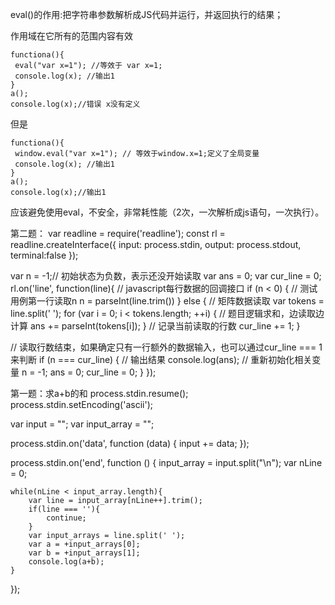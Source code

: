 eval()的作用:把字符串参数解析成JS代码并运行，并返回执行的结果；

作用域在它所有的范围内容有效
```
functiona(){  
 eval("var x=1"); //等效于 var x=1;  
 console.log(x); //输出1  
}  
a();  
console.log(x);//错误 x没有定义  
```

但是
```
functiona(){  
 window.eval("var x=1"); // 等效于window.x=1;定义了全局变量  
 console.log(x); //输出1  
}  
a();  
console.log(x);//输出1  
```

应该避免使用eval，不安全，非常耗性能（2次，一次解析成js语句，一次执行）。


第二题：
var readline = require('readline');
const rl = readline.createInterface({
    input: process.stdin,
    output: process.stdout,
    terminal:false
});

var n = -1;// 初始状态为负数，表示还没开始读取
var ans = 0;
var cur_line = 0;
rl.on('line', function(line){ // javascript每行数据的回调接口
   if (n < 0) { // 测试用例第一行读取n
       n = parseInt(line.trim())
   } else {
       // 矩阵数据读取
   	   var tokens = line.split(' ');
       for (var i = 0; i < tokens.length; ++i) {
           // 题目逻辑求和，边读取边计算
           ans += parseInt(tokens[i]);
       }
       // 记录当前读取的行数
       cur_line += 1;
   }

   // 读取行数结束，如果确定只有一行额外的数据输入，也可以通过cur_line === 1来判断
   if (n === cur_line) {
       // 输出结果
       console.log(ans);
       // 重新初始化相关变量
       n = -1;
       ans = 0;
       cur_line = 0;
   }
});


第一题：求a+b的和
process.stdin.resume();
process.stdin.setEncoding('ascii');

var input = "";
var input_array = "";

process.stdin.on('data', function (data) {
    input += data;
});

process.stdin.on('end', function () {
    input_array = input.split("\n");
    var nLine = 0;

    while(nLine < input_array.length){
    	var line = input_array[nLine++].trim();
    	if(line === ''){
    		continue;
    	}
        var input_arrays = line.split(' ');
        var a = +input_arrays[0];
        var b = +input_arrays[1];
        console.log(a+b);
    }
});
